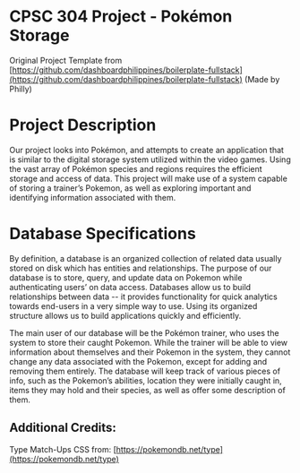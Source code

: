 # CPSC 304 Project - Pokémon Storage

Original Project Template from [https://github.com/dashboardphilippines/boilerplate-fullstack](https://github.com/dashboardphilippines/boilerplate-fullstack) (Made by Philly)

# Project Description

Our project looks into Pokémon, and attempts to create an application that is similar to the digital storage system utilized within the video games. Using the vast array of Pokémon species and regions requires the efficient storage and access of data. This project will make use of a system capable of storing a trainer’s Pokemon, as well as exploring important and identifying information associated with them.  


# Database Specifications

By definition, a database is an organized collection of related data usually stored on disk which has entities and relationships. The purpose of our database is to store, query, and update data on Pokemon while authenticating users’ on data access. Databases allow us to build relationships between data -- it provides functionality for quick analytics towards end-users in a very simple way to use. Using its organized structure allows us to build applications quickly and efficiently.

The main user of our database will be the Pokémon trainer, who uses the system to store their caught Pokemon. While the trainer will be able to view information about themselves and their Pokemon in the system, they cannot change any data associated with the Pokemon, except for adding and removing them entirely.  The database will keep track of various pieces of info, such as the Pokemon’s abilities, location they were initially caught in, items they may hold and their species, as well as offer some description of them.

## Additional Credits:
Type Match-Ups CSS from: [https://pokemondb.net/type](https://pokemondb.net/type)
